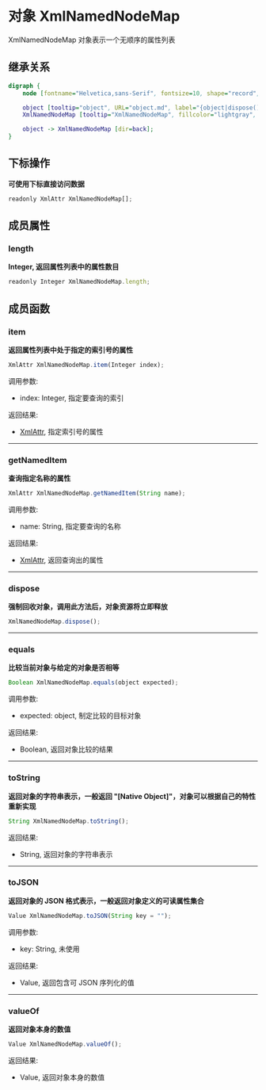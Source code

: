 # 对象 XmlNamedNodeMap
XmlNamedNodeMap 对象表示一个无顺序的属性列表

## 继承关系
```dot
digraph {
    node [fontname="Helvetica,sans-Serif", fontsize=10, shape="record", style="filled", fillcolor="white"];

    object [tooltip="object", URL="object.md", label="{object|dispose()\lequals()\ltoString()\ltoJSON()\lvalueOf()\l}"];
    XmlNamedNodeMap [tooltip="XmlNamedNodeMap", fillcolor="lightgray", label="{XmlNamedNodeMap|operator[]\l|length\l|item()\lgetNamedItem()\l}"];

    object -> XmlNamedNodeMap [dir=back];
}
```

## 下标操作
        
**可使用下标直接访问数据**

```JavaScript
readonly XmlAttr XmlNamedNodeMap[];
```

## 成员属性
        
### length
**Integer, 返回属性列表中的属性数目**

```JavaScript
readonly Integer XmlNamedNodeMap.length;
```

## 成员函数
        
### item
**返回属性列表中处于指定的索引号的属性**

```JavaScript
XmlAttr XmlNamedNodeMap.item(Integer index);
```

调用参数:
* index: Integer, 指定要查询的索引

返回结果:
* [XmlAttr](XmlAttr.md), 指定索引号的属性

--------------------------
### getNamedItem
**查询指定名称的属性**

```JavaScript
XmlAttr XmlNamedNodeMap.getNamedItem(String name);
```

调用参数:
* name: String, 指定要查询的名称

返回结果:
* [XmlAttr](XmlAttr.md), 返回查询出的属性

--------------------------
### dispose
**强制回收对象，调用此方法后，对象资源将立即释放**

```JavaScript
XmlNamedNodeMap.dispose();
```

--------------------------
### equals
**比较当前对象与给定的对象是否相等**

```JavaScript
Boolean XmlNamedNodeMap.equals(object expected);
```

调用参数:
* expected: object, 制定比较的目标对象

返回结果:
* Boolean, 返回对象比较的结果

--------------------------
### toString
**返回对象的字符串表示，一般返回 "[Native Object]"，对象可以根据自己的特性重新实现**

```JavaScript
String XmlNamedNodeMap.toString();
```

返回结果:
* String, 返回对象的字符串表示

--------------------------
### toJSON
**返回对象的 JSON 格式表示，一般返回对象定义的可读属性集合**

```JavaScript
Value XmlNamedNodeMap.toJSON(String key = "");
```

调用参数:
* key: String, 未使用

返回结果:
* Value, 返回包含可 JSON 序列化的值

--------------------------
### valueOf
**返回对象本身的数值**

```JavaScript
Value XmlNamedNodeMap.valueOf();
```

返回结果:
* Value, 返回对象本身的数值

